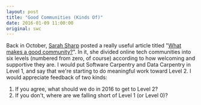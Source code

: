 ```yaml
---
layout: post
title: "Good Communities (Kinds Of)"
date: 2016-01-09 11:00:00
original: swc
---
```

Back in October,
[Sarah Sharp](http://sarah.thesharps.us/) posted a really useful article titled
"[What makes a good community?](http://sarah.thesharps.us/2015/10/06/what-makes-a-good-community/)".
In it,
she divided online tech communities into six levels
(numbered from zero, of course)
according to how welcoming and supportive they are.
I would put Software Carpentry and Data Carpentry in Level 1,
and say that we're starting to do meaningful work toward Level 2.
I would appreciate feedback of two kinds:

1.  If you agree,
    what should we do in 2016 to get to Level 2?
2.  If you don't,
    where are we falling short of Level 1 (or Level 0)?
